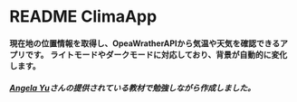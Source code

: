 # README  ClimaApp
#### 現在地の位置情報を取得し、OpeaWratherAPIから気温や天気を確認できるアプリです。 ライトモードやダークモードに対応しており、背景が自動的に変化します。

##### [Angela Yu](https://www.udemy.com/course/ios-13-app-development-bootcamp/)さんの提供されている教材で勉強しながら作成しました。

